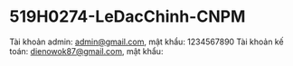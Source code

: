 # 519H0274-LeDacChinh-CNPM


Tài khoản admin: admin@gmail.com, mật khẩu: 1234567890
Tài khoản kế toán: dienowok87@gmail.com, mật khẩu:

